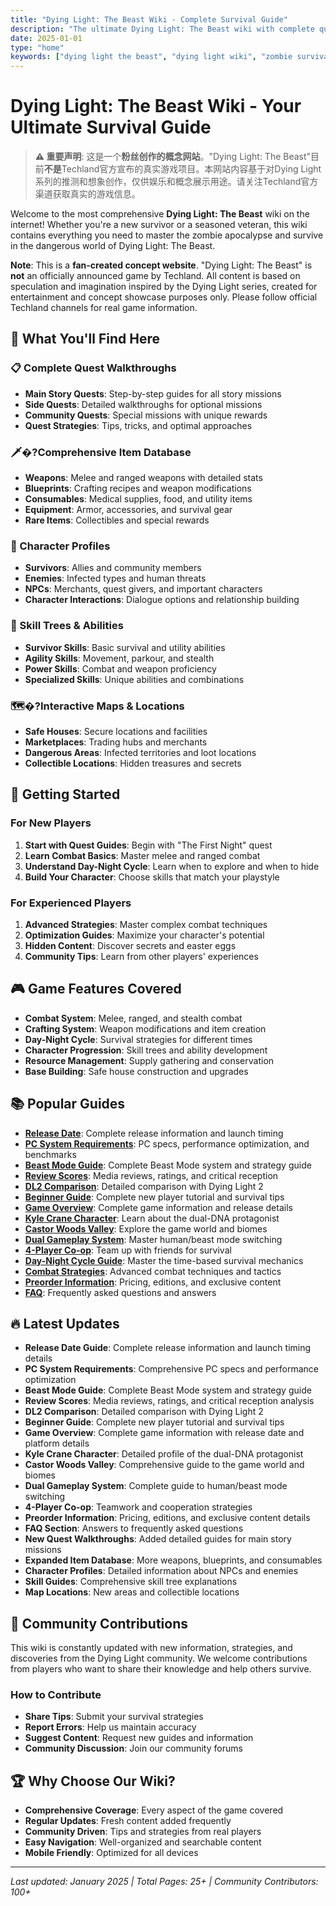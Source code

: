 ```yaml
---
title: "Dying Light: The Beast Wiki - Complete Survival Guide"
description: "The ultimate Dying Light: The Beast wiki with complete quest walkthroughs, item database, character guides, skill trees, and survival strategies. Master the zombie apocalypse with our comprehensive guides."
date: 2025-01-01
type: "home"
keywords: ["dying light the beast", "dying light wiki", "zombie survival guide", "quest walkthrough", "item database", "character guide", "skill tree", "survival strategies"]
---
```


# Dying Light: The Beast Wiki - Your Ultimate Survival Guide

> **⚠️ 重要声明**: 这是一个**粉丝创作的概念网站**。"Dying Light: The Beast"目前**不是**Techland官方宣布的真实游戏项目。本网站内容基于对Dying Light系列的推测和想象创作，仅供娱乐和概念展示用途。请关注Techland官方渠道获取真实的游戏信息。

Welcome to the most comprehensive **Dying Light: The Beast** wiki on the internet! Whether you're a new survivor or a seasoned veteran, this wiki contains everything you need to master the zombie apocalypse and survive in the dangerous world of Dying Light: The Beast.

**Note**: This is a **fan-created concept website**. "Dying Light: The Beast" is **not** an officially announced game by Techland. All content is based on speculation and imagination inspired by the Dying Light series, created for entertainment and concept showcase purposes only. Please follow official Techland channels for real game information.

## 🎯 What You'll Find Here

### 📋 Complete Quest Walkthroughs
- **Main Story Quests**: Step-by-step guides for all story missions
- **Side Quests**: Detailed walkthroughs for optional missions
- **Community Quests**: Special missions with unique rewards
- **Quest Strategies**: Tips, tricks, and optimal approaches

### 🗡�?Comprehensive Item Database
- **Weapons**: Melee and ranged weapons with detailed stats
- **Blueprints**: Crafting recipes and weapon modifications
- **Consumables**: Medical supplies, food, and utility items
- **Equipment**: Armor, accessories, and survival gear
- **Rare Items**: Collectibles and special rewards

### 👥 Character Profiles
- **Survivors**: Allies and community members
- **Enemies**: Infected types and human threats
- **NPCs**: Merchants, quest givers, and important characters
- **Character Interactions**: Dialogue options and relationship building

### 🌟 Skill Trees & Abilities
- **Survivor Skills**: Basic survival and utility abilities
- **Agility Skills**: Movement, parkour, and stealth
- **Power Skills**: Combat and weapon proficiency
- **Specialized Skills**: Unique abilities and combinations

### 🗺�?Interactive Maps & Locations
- **Safe Houses**: Secure locations and facilities
- **Marketplaces**: Trading hubs and merchants
- **Dangerous Areas**: Infected territories and loot locations
- **Collectible Locations**: Hidden treasures and secrets

## 🚀 Getting Started

### For New Players
1. **Start with Quest Guides**: Begin with "The First Night" quest
2. **Learn Combat Basics**: Master melee and ranged combat
3. **Understand Day-Night Cycle**: Learn when to explore and when to hide
4. **Build Your Character**: Choose skills that match your playstyle

### For Experienced Players
1. **Advanced Strategies**: Master complex combat techniques
2. **Optimization Guides**: Maximize your character's potential
3. **Hidden Content**: Discover secrets and easter eggs
4. **Community Tips**: Learn from other players' experiences

## 🎮 Game Features Covered

- **Combat System**: Melee, ranged, and stealth combat
- **Crafting System**: Weapon modifications and item creation
- **Day-Night Cycle**: Survival strategies for different times
- **Character Progression**: Skill trees and ability development
- **Resource Management**: Supply gathering and conservation
- **Base Building**: Safe house construction and upgrades

## 📚 Popular Guides

- **[Release Date](/release-date/)**: Complete release information and launch timing
- **[PC System Requirements](/pc-specs/)**: PC specs, performance optimization, and benchmarks
- **[Beast Mode Guide](/beast-mode-guide/)**: Complete Beast Mode system and strategy guide
- **[Review Scores](/review-scores/)**: Media reviews, ratings, and critical reception
- **[DL2 Comparison](/dl2-comparison/)**: Detailed comparison with Dying Light 2
- **[Beginner Guide](/beginner-guide/)**: Complete new player tutorial and survival tips
- **[Game Overview](/game-overview/)**: Complete game information and release details
- **[Kyle Crane Character](/characters/kyle-crane/)**: Learn about the dual-DNA protagonist
- **[Castor Woods Valley](/map/castor-woods-valley/)**: Explore the game world and biomes
- **[Dual Gameplay System](/guides/dual-gameplay-system/)**: Master human/beast mode switching
- **[4-Player Co-op](/guides/coop-multiplayer/)**: Team up with friends for survival
- **[Day-Night Cycle Guide](/guides/day-night-cycle/)**: Master the time-based survival mechanics
- **[Combat Strategies](/guides/combat-strategies/)**: Advanced combat techniques and tactics
- **[Preorder Information](/preorder-info/)**: Pricing, editions, and exclusive content
- **[FAQ](/faq/)**: Frequently asked questions and answers

## 🔥 Latest Updates

- **Release Date Guide**: Complete release information and launch timing details
- **PC System Requirements**: Comprehensive PC specs and performance optimization
- **Beast Mode Guide**: Complete Beast Mode system and strategy guide
- **Review Scores**: Media reviews, ratings, and critical reception analysis
- **DL2 Comparison**: Detailed comparison with Dying Light 2
- **Beginner Guide**: Complete new player tutorial and survival tips
- **Game Overview**: Complete game information with release date and platform details
- **Kyle Crane Character**: Detailed profile of the dual-DNA protagonist
- **Castor Woods Valley**: Comprehensive guide to the game world and biomes
- **Dual Gameplay System**: Complete guide to human/beast mode switching
- **4-Player Co-op**: Teamwork and cooperation strategies
- **Preorder Information**: Pricing, editions, and exclusive content details
- **FAQ Section**: Answers to frequently asked questions
- **New Quest Walkthroughs**: Added detailed guides for main story missions
- **Expanded Item Database**: More weapons, blueprints, and consumables
- **Character Profiles**: Detailed information about NPCs and enemies
- **Skill Guides**: Comprehensive skill tree explanations
- **Map Locations**: New areas and collectible locations

## 🤝 Community Contributions

This wiki is constantly updated with new information, strategies, and discoveries from the Dying Light community. We welcome contributions from players who want to share their knowledge and help others survive.

### How to Contribute
- **Share Tips**: Submit your survival strategies
- **Report Errors**: Help us maintain accuracy
- **Suggest Content**: Request new guides and information
- **Community Discussion**: Join our community forums

## 🏆 Why Choose Our Wiki?

- **Comprehensive Coverage**: Every aspect of the game covered
- **Regular Updates**: Fresh content added frequently
- **Community Driven**: Tips and strategies from real players
- **Easy Navigation**: Well-organized and searchable content
- **Mobile Friendly**: Optimized for all devices

---

*Last updated: January 2025 | Total Pages: 25+ | Community Contributors: 100+*
